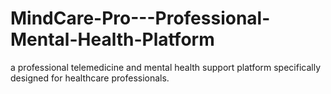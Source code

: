 # MindCare-Pro---Professional-Mental-Health-Platform
 a professional telemedicine and mental health support platform specifically designed for healthcare professionals. 
